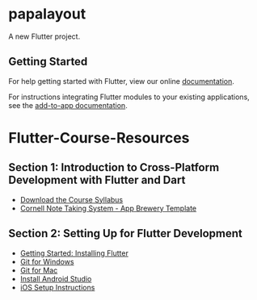 # papalayout

A new Flutter project.

## Getting Started

For help getting started with Flutter, view our online
[documentation](https://flutter.dev/).

For instructions integrating Flutter modules to your existing applications,
see the [add-to-app documentation](https://flutter.dev/docs/development/add-to-app).
# Flutter-Course-Resources

## Section 1: Introduction to Cross-Platform Development with Flutter and Dart

* [Download the Course Syllabus](https://drive.google.com/uc?export=download&id=1itL9AXx7Z-RxFAjSLLhsTeTFZYrkfweR)
* [Cornell Note Taking System - App Brewery Template](https://drive.google.com/uc?export=download&id=1RfRLujREfLx1PSpw9bubNDsvRuknJ5ek)


## Section 2: Setting Up for Flutter Development

* [Getting Started: Installing Flutter](https://flutter.dev/docs/get-started/install)
* [Git for Windows](https://git-scm.com/download/win)
* [Git for Mac](https://desktop.github.com)
* [Install Android Studio](https://developer.android.com/studio/)
* [iOS Setup Instructions](https://flutter.dev/docs/get-started/install/macos#ios-setup)
